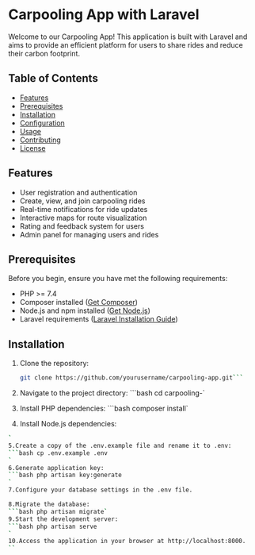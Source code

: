 # Carpooling App with Laravel

Welcome to our Carpooling App! This application is built with Laravel and aims to provide an efficient platform for users to share rides and reduce their carbon footprint.

## Table of Contents

- [Features](#features)
- [Prerequisites](#prerequisites)
- [Installation](#installation)
- [Configuration](#configuration)
- [Usage](#usage)
- [Contributing](#contributing)
- [License](#license)

## Features

- User registration and authentication
- Create, view, and join carpooling rides
- Real-time notifications for ride updates
- Interactive maps for route visualization
- Rating and feedback system for users
- Admin panel for managing users and rides

## Prerequisites

Before you begin, ensure you have met the following requirements:

- PHP >= 7.4
- Composer installed ([Get Composer](https://getcomposer.org/))
- Node.js and npm installed ([Get Node.js](https://nodejs.org/))
- Laravel requirements ([Laravel Installation Guide](https://laravel.com/docs/8.x/installation))

## Installation

1. Clone the repository:

   ```bash
   git clone https://github.com/yourusername/carpooling-app.git```

  2. Navigate to the project directory:
  ```bash cd carpooling-`
 3. Install PHP dependencies:
 ```bash composer install`
4. Install Node.js dependencies:
 ```bash npm install
`
5.Create a copy of the .env.example file and rename it to .env:
 ```bash cp .env.example .env
`
6.Generate application key:
 ```bash php artisan key:generate
`
7.Configure your database settings in the .env file.

8.Migrate the database:
```bash php artisan migrate`
9.Start the development server:
```bash php artisan serve
`
10.Access the application in your browser at http://localhost:8000.
``
